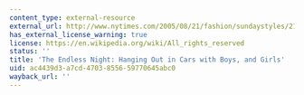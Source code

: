 ```yaml
---
content_type: external-resource
external_url: http://www.nytimes.com/2005/08/21/fashion/sundaystyles/21teens.html
has_external_license_warning: true
license: https://en.wikipedia.org/wiki/All_rights_reserved
status: ''
title: 'The Endless Night: Hanging Out in Cars with Boys, and Girls'
uid: ac4439d3-a7cd-4703-8556-59770645abc0
wayback_url: ''
---
```

